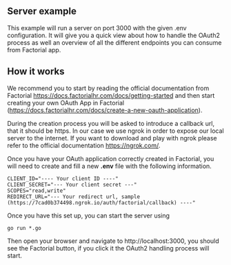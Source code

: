 ## Server example

This example will run a server on port 3000 with the given .env configuration. It will give you a quick view about how to handle the OAuth2 process as well an overview of all the different endpoints you can consume from Factorial app.

## How it works

We recommend you to start by reading the official documentation from Factorial https://docs.factorialhr.com/docs/getting-started and then start creating your own OAuth App in Factorial (https://docs.factorialhr.com/docs/create-a-new-oauth-application).

During the creation process you will be asked to introduce a callback url, that it should be https. In our case we use ngrok in order to expose our local server to the internet. If you want to download and play with ngrok please refer to the official documentation https://ngrok.com/.

Once you have your OAuth application correctly created in Factorial, you will need to create and fill a new **.env** file with the following information.

```
CLIENT_ID="---- Your client ID ----"
CLIENT_SECRET="--- Your client secret ---"
SCOPES="read,write"
REDIRECT_URL="--- Your redirect url, sample (https://7cad0b374498.ngrok.io/auth/factorial/callback) ----"
```

Once you have this set up, you can start the server using

```
go run *.go
```

Then open your browser and navigate to http://localhost:3000, you should see the Factorial button, if you click it the OAuth2 handling process will start.
